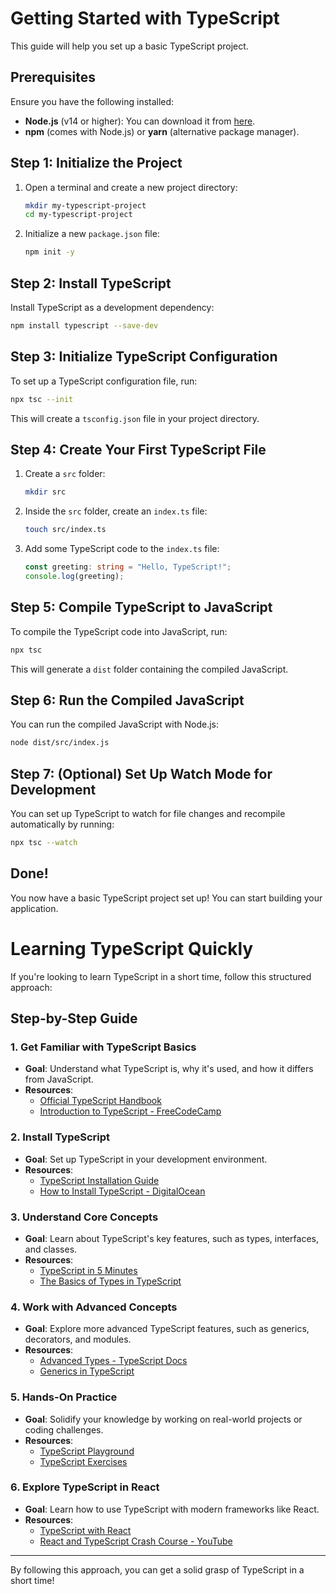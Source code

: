 
# Getting Started with TypeScript

This guide will help you set up a basic TypeScript project.

## Prerequisites

Ensure you have the following installed:

- **Node.js** (v14 or higher): You can download it from [here](https://nodejs.org/).
- **npm** (comes with Node.js) or **yarn** (alternative package manager).

## Step 1: Initialize the Project

1. Open a terminal and create a new project directory:

    ```bash
    mkdir my-typescript-project
    cd my-typescript-project
    ```

2. Initialize a new `package.json` file:

    ```bash
    npm init -y
    ```

## Step 2: Install TypeScript

Install TypeScript as a development dependency:

```bash
npm install typescript --save-dev
```

## Step 3: Initialize TypeScript Configuration

To set up a TypeScript configuration file, run:

```bash
npx tsc --init
```

This will create a `tsconfig.json` file in your project directory.

## Step 4: Create Your First TypeScript File

1. Create a `src` folder:

    ```bash
    mkdir src
    ```

2. Inside the `src` folder, create an `index.ts` file:

    ```bash
    touch src/index.ts
    ```

3. Add some TypeScript code to the `index.ts` file:

    ```ts
    const greeting: string = "Hello, TypeScript!";
    console.log(greeting);
    ```

## Step 5: Compile TypeScript to JavaScript

To compile the TypeScript code into JavaScript, run:

```bash
npx tsc
```

This will generate a `dist` folder containing the compiled JavaScript.

## Step 6: Run the Compiled JavaScript

You can run the compiled JavaScript with Node.js:

```bash
node dist/src/index.js
```

## Step 7: (Optional) Set Up Watch Mode for Development

You can set up TypeScript to watch for file changes and recompile automatically by running:

```bash
npx tsc --watch
```

## Done!

You now have a basic TypeScript project set up! You can start building your application.



# Learning TypeScript Quickly

If you're looking to learn TypeScript in a short time, follow this structured approach:

## Step-by-Step Guide

### 1. **Get Familiar with TypeScript Basics**
   - **Goal**: Understand what TypeScript is, why it's used, and how it differs from JavaScript.
   - **Resources**:
     - [Official TypeScript Handbook](https://www.typescriptlang.org/docs/handbook/intro.html)
     - [Introduction to TypeScript - FreeCodeCamp](https://www.freecodecamp.org/news/learn-typescript-beginners-guide/)

### 2. **Install TypeScript**
   - **Goal**: Set up TypeScript in your development environment.
   - **Resources**:
     - [TypeScript Installation Guide](https://www.typescriptlang.org/download)
     - [How to Install TypeScript - DigitalOcean](https://www.digitalocean.com/community/tutorials/how-to-set-up-a-new-typescript-project)

### 3. **Understand Core Concepts**
   - **Goal**: Learn about TypeScript's key features, such as types, interfaces, and classes.
   - **Resources**:
     - [TypeScript in 5 Minutes](https://www.typescriptlang.org/docs/handbook/typescript-in-5-minutes.html)
     - [The Basics of Types in TypeScript](https://levelup.gitconnected.com/the-basics-of-types-in-typescript-1d14bc5e5a4c)

### 4. **Work with Advanced Concepts**
   - **Goal**: Explore more advanced TypeScript features, such as generics, decorators, and modules.
   - **Resources**:
     - [Advanced Types - TypeScript Docs](https://www.typescriptlang.org/docs/handbook/advanced-types.html)
     - [Generics in TypeScript](https://www.typescriptlang.org/docs/handbook/2/generics.html)

### 5. **Hands-On Practice**
   - **Goal**: Solidify your knowledge by working on real-world projects or coding challenges.
   - **Resources**:
     - [TypeScript Playground](https://www.typescriptlang.org/play)
     - [TypeScript Exercises](https://typescript-exercises.github.io/)

### 6. **Explore TypeScript in React**
   - **Goal**: Learn how to use TypeScript with modern frameworks like React.
   - **Resources**:
     - [TypeScript with React](https://react-typescript-cheatsheet.netlify.app/docs/basic/setup/)
     - [React and TypeScript Crash Course - YouTube](https://www.youtube.com/watch?v=Z5iWr6Srsj8)

---

By following this approach, you can get a solid grasp of TypeScript in a short time!

